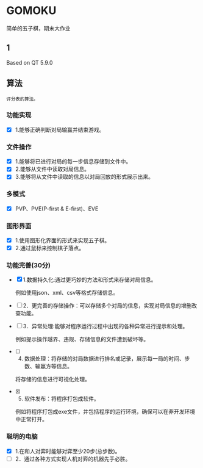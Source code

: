 # GOMOKU

简单的五子棋，期末大作业

## 1

Based on QT 5.9.0

## 算法

	评分表的算法。

### 功能实现

* [X] 1.能够正确判断对局输赢并结束游戏。


### 文件操作

* [X] 1.能够将已进行对局的每一步信息存储到文件中。
* [X] 2.能够从文件中读取对局信息。
* [X] 3.能够将从文件中读取的信息以对局回放的形式展示出来。

### 多模式

* [X] PVP、PVE(P-first & E-first)、EVE

### 图形界面

* [X] 1.使用图形化界面的形式来实现五子棋。
* [X] 2.通过鼠标来控制棋子落点。

### 功能完善(30分)

* [X] 1.数据持久化:通过更巧妙的方法和形式来存储对局信息。

	例如使用json、xml、csv等格式存储信息。

* [ ] 2．更完善的存储操作：可以存储多个对局的信息，实现对局信息的增删改查功能。
* [ ] 3．异常处理:能够对程序运行过程中出现的各种异常进行提示和处理。

	例如提示操作越界、违规、存储信息的文件遭到破坏等。

* [ ] 4. 数据处理：将存储的对局数据进行排名或记录，展示每一局的时间、步数、输赢方等信息。

	将存储的信息进行可视化处理。

* [X] 5. 软件发布：将程序打包成软件。

	例如将程序打包成exe文件，并包括程序的运行环境，确保可以在非开发环境中正常打开。

### 聪明的电脑

* [X] 1.在和人对弈时能够对弈至少20步(总步数)。
* [ ] 2．通过各种方式实现人机对弈的机器先手必胜。